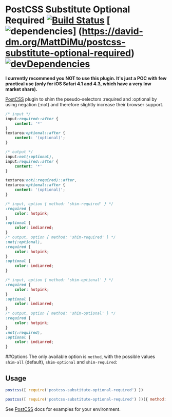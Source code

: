 # PostCSS Substitute Optional Required [![Build Status][ci-img]][ci] [![dependencies](https://david-dm.org/MattDiMu/postcss-substitute-optional-required.svg)] (https://david-dm.org/MattDiMu/postcss-substitute-optional-required) [![devDependencies](https://david-dm.org/MattDiMu/postcss-substitute-optional-required/dev-status.svg)](https://david-dm.org/MattDiMu/postcss-substitute-optional-required)

**I currently recommend you NOT to use this plugin. It's just a POC with few practical use (only for iOS Safari 4.1 and 4.3, which have a very low market share).**


[PostCSS] plugin to shim the pseudo-selectors :required and :optional by using negation (:not) and therefore slightly increase their browser support.

[PostCSS]: https://github.com/postcss/postcss
[ci-img]:  https://travis-ci.org/MattDiMu/postcss-substitute-optional-required.svg
[ci]:      https://travis-ci.org/MattDiMu/postcss-substitute-optional-required

```css
/* input */
input:required::after {
    content: '*'
}
textarea:optional::after {
    content: '(optional)';
}

/* output */
input:not(:optional),
input:required::after {
    content: '*'
}

textarea:not(:required)::after,
textarea:optional::after {
    content: '(optional)';
}
```

```css
/* input, option { method: 'shim-required' } */
:required {
    color: hotpink;
}
:optional {
    color: indianred;
}
/* output, option { method: 'shim-required' } */
:not(:optional),
:required {
    color: hotpink;
}
:optional {
    color: indianred;
}
```

```css
/* input, option { method: 'shim-optional' } */
:required {
    color: hotpink;
}
:optional {
    color: indianred;
}
/* output, option { method: 'shim-optional' } */
:required {
    color: hotpink;
}
:not(:required),
:optional {
    color: indianred;
}
```

##Options
The only available option is `method`, with the possible values `shim-all` (default), `shim-optional` and `shim-required`:


## Usage
```js
postcss([ require('postcss-substitute-optional-required') ])
```
```js
postcss([ require('postcss-substitute-optional-required') ])({ method: 'shim-required' }) //shim only the :required selector
```
See [PostCSS] docs for examples for your environment.
